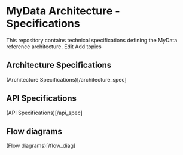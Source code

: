 # MyData Architecture - Specifications
This repository contains technical specifications defining the MyData reference architecture. Edit
Add topics



## Architecture Specifications
(Architecture Specifications)[/architecture_spec]

## API Specifications
(API Specifications)[/api_spec]

## Flow diagrams
(Flow diagrams)[/flow_diag]

